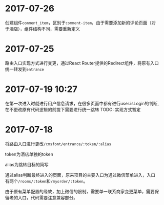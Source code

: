 # 2017-07-26
创建组件`comment_item`，区别于`comment-item`，由于需要添加新的评论页面（对于酒店），组件结构不同，需要重新定义

# 2017-07-25
路由入口实现方式进行变更，通过React Router提供的Redirect组件，将原有入口统一转发到`entrance`

# 2017-07-19 10:27
在第一次进入时就进行用户信息请求，在很多页面中都有进行user.isLogin的判断,在不更改原有代码逻辑的前提下需要进行统一跳转
TODO: 实现方式暂定

# 2017-07-18
将路由入口进行更改`/cmsfont/entrance/:token/:alias`

token为酒店单独的token

alias为跳转目标的简写

通过alias判断最终进入的页面，原来项目的主要入口为通过微信菜单进入，入口有两个`/rooms/:token`和`/myorder/:token`。

由于原有菜单配置的缘故，加上微信的限制，需要单一联系商家变更菜单，需要保留老的入口，代码需要注意兼容部分。